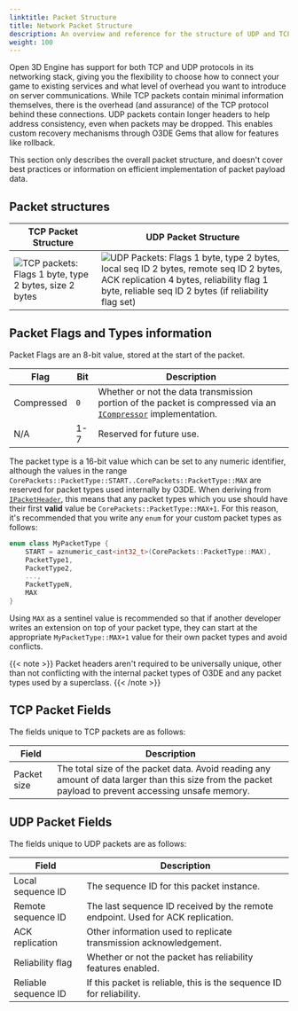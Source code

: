```yaml
---
linktitle: Packet Structure
title: Network Packet Structure
description: An overview and reference for the structure of UDP and TCP packets used by the Open 3D Engine networking stack.
weight: 100
---
```


Open 3D Engine has support for both TCP and UDP protocols in its networking stack, giving you the flexibility to choose how to connect your game to existing services and what level of overhead you want to introduce on server communications. While TCP packets contain minimal information themselves, there is the overhead (and assurance) of the TCP protocol behind these connections. UDP packets contain longer headers to help address consistency, even when packets may be dropped. This enables custom recovery mechanisms through O3DE Gems that allow for features like rollback.

This section only describes the overall packet structure, and doesn't cover best practices or information on efficient implementation of packet payload data.

## Packet structures

| TCP Packet Structure | UDP Packet Structure |
|--|--|
| ![TCP packets: Flags 1 byte, type 2 bytes, size 2 bytes](/images/user-guide/networking/tcp-packet-structure.png) | ![UDP Packets: Flags 1 byte, type 2 bytes, local seq ID 2 bytes, remote seq ID 2 bytes, ACK replication 4 bytes, reliability flag 1 byte, reliable seq ID 2 bytes (if reliability flag set)](/images/user-guide/networking/udp-packet-structure.png) |

## Packet Flags and Types information

Packet Flags are an 8-bit value, stored at the start of the packet.

| Flag | Bit | Description |
|--|--|--|
| Compressed | `0` | Whether or not the data transmission portion of the packet is compressed via an [`ICompressor`](/docs/api/frameworks/aznetworking/class_az_networking_1_1_i_compressor.html) implementation. |
| N/A | 1-7 | Reserved for future use. |

The packet type is a 16-bit value which can be set to any numeric identifier, although the values in the range `CorePackets::PacketType::START..CorePackets::PacketType::MAX`
are reserved for packet types used internally by O3DE. When deriving from [`IPacketHeader`](/docs/api/frameworks/aznetworking/class_az_networking_1_1_i_packet_header.html),
this means that any packet types which you use should have their first **valid** value be `CorePackets::PacketType::MAX+1`. For this reason, it's recommended that you write
any `enum` for your custom packet types as follows:

```cpp
enum class MyPacketType {
    START = aznumeric_cast<int32_t>(CorePackets::PacketType::MAX),
    PacketType1,
    PacketType2,
    ...,
    PacketTypeN,
    MAX
}
```

Using `MAX` as a sentinel value is recommended so that if another developer writes an extension on top of your packet type,
they can start at the appropriate `MyPacketType::MAX+1` value for their own packet types and avoid conflicts.

{{< note >}}
Packet headers aren't required to be universally unique, other than not conflicting with the internal packet types of O3DE and any packet types used by a superclass.
{{< /note >}}

## TCP Packet Fields

The fields unique to TCP packets are as follows:

| Field | Description |
|--|--|
| Packet size | The total size of the packet data. Avoid reading any amount of data larger than this size from the packet payload to prevent accessing unsafe memory. |

## UDP Packet Fields

The fields unique to UDP packets are as follows:

| Field | Description |
|--|--|
| Local sequence ID | The sequence ID for this packet instance. |
| Remote sequence ID | The last sequence ID received by the remote endpoint. Used for ACK replication. |
| ACK replication | Other information used to replicate transmission acknowledgement. |
| Reliability flag | Whether or not the packet has reliability features enabled. |
| Reliable sequence ID | If this packet is reliable, this is the sequence ID for reliability. |
